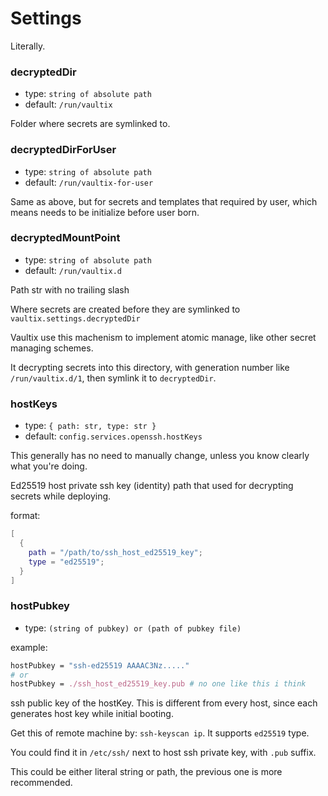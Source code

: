 # Settings
Literally.


<div id="dd"></div>

### decryptedDir

+ type: `string of absolute path`
+ default: `/run/vaultix`

Folder where secrets are symlinked to.

### decryptedDirForUser

+ type: `string of absolute path`
+ default: `/run/vaultix-for-user`

Same as above, but for secrets and templates that required by user, which means needs to be initialize before user born.


<div id="dmp"></div>

### decryptedMountPoint

+ type: `string of absolute path`
+ default: `/run/vaultix.d`

Path str with no trailing slash

Where secrets are created before they are symlinked to `vaultix.settings.decryptedDir`

Vaultix use this machenism to implement atomic manage, like other secret managing schemes.

It decrypting secrets into this directory, with generation number like `/run/vaultix.d/1`, then symlink it to `decryptedDir`.

### hostKeys

+ type: `{ path: str, type: str }`
+ default: `config.services.openssh.hostKeys`

This generally has no need to manually change, unless you know clearly what you're doing.

Ed25519 host private ssh key (identity) path that used for decrypting secrets while deploying.

format:

```nix
[
  {
    path = "/path/to/ssh_host_ed25519_key";
    type = "ed25519";
  }
]
```

### hostPubkey

+ type: `(string of pubkey) or (path of pubkey file)`

example:

```nix
hostPubkey = "ssh-ed25519 AAAAC3Nz....."
# or
hostPubkey = ./ssh_host_ed25519_key.pub # no one like this i think
```

ssh public key of the hostKey. This is different from every host, since each generates host key while initial booting.

Get this of remote machine by: `ssh-keyscan ip`. It supports `ed25519` type.

You could find it in `/etc/ssh/` next to host ssh private key, with `.pub` suffix.

This could be either literal string or path, the previous one is more recommended.

